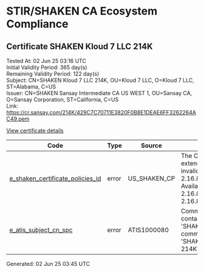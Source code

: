 # STIR/SHAKEN CA Ecosystem Compliance

## Certificate SHAKEN Kloud 7 LLC 214K

Tested At: 02 Jun 25 03:16 UTC\
Initial Validity Period: 365 day(s)\
Remaining Validity Period: 122 day(s)\
Subject: CN=SHAKEN Kloud 7 LLC 214K, OU=Kloud 7 LLC, O=Kloud 7 LLC, ST=Alabama, C=US\
Issuer: CN=SHAKEN Sansay Intermediate CA US WEST 1, OU=Sansay CA, O=Sansay Corporation, ST=California, C=US\
Link: https://cr.sansay.com/214K/429C7C70711E3820F0B8E1DEAE6FF3262264AC49.pem

[View certificate details](https://x509.io/?cert=MIIC0TCCAnegAwIBAgIUQpx8cHEeOCDwuOHerm%2FzJiJkrEkwCgYIKoZIzj0EAwIwgYUxCzAJBgNVBAYTAlVTMRMwEQYDVQQIDApDYWxpZm9ybmlhMRswGQYDVQQKDBJTYW5zYXkgQ29ycG9yYXRpb24xEjAQBgNVBAsMCVNhbnNheSBDQTEwMC4GA1UEAwwnU0hBS0VOIFNhbnNheSBJbnRlcm1lZGlhdGUgQ0EgVVMgV0VTVCAxMB4XDTI0MTAwMTE1MDYyN1oXDTI1MTAwMTE1MDYyN1owbTELMAkGA1UEBhMCVVMxEDAOBgNVBAgMB0FsYWJhbWExFDASBgNVBAoMC0tsb3VkIDcgTExDMRQwEgYDVQQLDAtLbG91ZCA3IExMQzEgMB4GA1UEAwwXU0hBS0VOIEtsb3VkIDcgTExDIDIxNEswWTATBgcqhkjOPQIBBggqhkjOPQMBBwNCAARdX6kte0L7IPZ3cViHRR4V9%2FAmDh53MgtCLTUp8V00p36Ia0dkPb2WJ1uNDbZubO%2BaCiaFnr2j74cn1d4Yv%2BcZo4HbMIHYMBYGCCsGAQUFBwEaBAowCKAGFgQyMTRLMBcGA1UdIAQQMA4wDAYKYIZIAYb%2FCQEBATAdBgNVHQ4EFgQUeChyfCFT8YKaszNP4RQNW1mc5z8wHwYDVR0jBBgwFoAUrNOT9UNDzAq%2BRVgXE32SfNzDAUYwRwYDVR0fBEAwPjA8oDqgOIY2aHR0cHM6Ly9hdXRoZW50aWNhdGUtYXBpLmljb25lY3Rpdi5jb20vZG93bmxvYWQvdjEvY3JsMAwGA1UdEwEB%2FwQCMAAwDgYDVR0PAQH%2FBAQDAgeAMAoGCCqGSM49BAMCA0gAMEUCID%2BJnKTqFe7Pjsto0wQ7QEckMKoPbFd%2F1thhCAQFELO5AiEAtsgZLL9VmCfwxKXanY2tjJhoKGtNNSH7aiv%2FO6oKWZM%3D)

| Code | Type | Source | Details |
|------|------|--------|---------|
| [e_shaken_certificate_policies_id](../../ISSUES/e_shaken_certificate_policies_id/README.md) | error | US_SHAKEN_CP | The Certificate Policies extension contains an invalid OID value: 2.16.840.1.114569.1.1.1. Available OIDs: 2.16.840.1.114569.1.1.3, 2.16.840.1.114569.1.1.4 |
| [e_atis_subject_cn_spc](../../ISSUES/e_atis_subject_cn_spc/README.md) | error | ATIS1000080 | Common name shall contain the text string 'SHAKEN 214K', but common name is 'SHAKEN Kloud 7 LLC 214K' |


Generated: 02 Jun 25 03:45 UTC